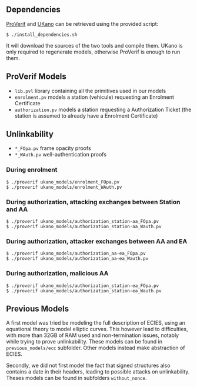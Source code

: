## Dependencies

[ProVerif](https://prosecco.gforge.inria.fr/personal/bblanche/proverif)
and [UKano](http://projects.lsv.ens-cachan.fr/ukano/) can be retrieved using the
provided script:

```
$ ./install_dependencies.sh
```

It will download the sources of the two tools and compile them. UKano is only
required to regenerate models, otherwise ProVerif is enough to run them.

## ProVerif Models

* `lib.pvl` library containing all the primitives used in our models
* `enrolment.pv` models a station (vehicule) requesting an Enrolment Certificate
* `authorization.pv` models a station requesting a Authorization Ticket (the
station is assumed to already have a Enrolment Certificate)

## Unlinkability

* `*_FOpa.pv` frame opacity proofs
* `*_WAuth.pv` well-authentication proofs

### During enrolment

```
$ ./proverif ukano_models/enrolment_FOpa.pv
$ ./proverif ukano_models/enrolment_WAuth.pv
```

### During authorization, attacking exchanges between Station and AA

```
$ ./proverif ukano_models/authorization_station-aa_FOpa.pv
$ ./proverif ukano_models/authorization_station-aa_Wauth.pv
```

### During authorization, attacker exchanges between AA and EA

```
$ ./proverif ukano_models/authorization_aa-ea_FOpa.pv
$ ./proverif ukano_models/authorization_aa-ea_Wauth.pv
```

### During authorization, malicious AA

```
$ ./proverif ukano_models/authorization_station-ea_FOpa.pv
$ ./proverif ukano_models/authorization_station-ea_Wauth.pv
```

## Previous Models

A first model was tried be modeling the full description of ECIES, using an
equational theory to model elliptic curves. This however lead to difficulties,
with more than 32GB of RAM used and non-termination issues, notably while trying
to prove unlinkability. These models can be found in `previous_models/ecc`
subfolder. Other models instead make abstraction of ECIES.

Secondly, we did not first model the fact that signed structures also contains
a date in their headers, leading to possible attacks on unlinkability. Theses
models can be found in subfolders `without_nonce`.
